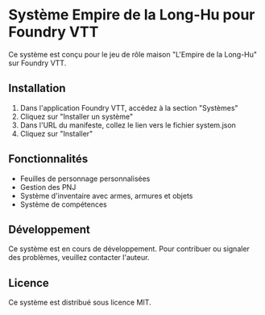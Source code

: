 # Système Empire de la Long-Hu pour Foundry VTT

Ce système est conçu pour le jeu de rôle maison "L'Empire de la Long-Hu" sur Foundry VTT.

## Installation

1. Dans l'application Foundry VTT, accédez à la section "Systèmes"
2. Cliquez sur "Installer un système"
3. Dans l'URL du manifeste, collez le lien vers le fichier system.json
4. Cliquez sur "Installer"

## Fonctionnalités

- Feuilles de personnage personnalisées
- Gestion des PNJ
- Système d'inventaire avec armes, armures et objets
- Système de compétences

## Développement

Ce système est en cours de développement. Pour contribuer ou signaler des problèmes, veuillez contacter l'auteur.

## Licence

Ce système est distribué sous licence MIT.